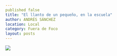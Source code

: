 ```yaml
---
published false
title: "El llanto de un pequeño, en la escuela"
author: ANDRÉS SÁNCHEZ
location: Local
category: Fuera de Foco
layout: posts
---
```


![](http://i.imgur.com/42zMDGtm.jpg)

